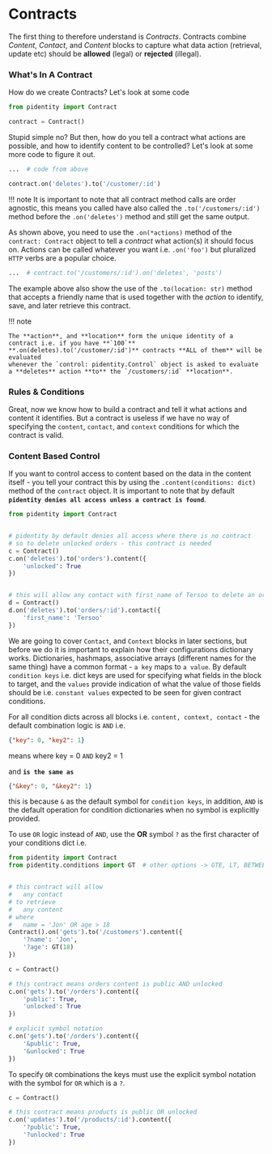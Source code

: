 # Contracts
The first thing to therefore understand is _Contracts_. Contracts combine _Content_, _Contact_, and _Content_ blocks to capture what data action (retrieval, update etc) should
be **allowed** (legal) or **rejected** (illegal).

### What's In A Contract


How do we create Contracts? Let's look at some code

```py
from pidentity import Contract

contract = Contract()
```

Stupid simple no? But then, how do you tell a contract what actions are possible, and how to identify content to be controlled? Let's look at some more code to figure
it out.

```py
...  # code from above

contract.on('deletes').to('/customer/:id')
```

!!! note
    It is important to note that all contract method calls are order agnostic, this means you called have also called the `.to('/customers/:id')` method before
    the `.on('deletes')` method and still get the same output.

As shown above, you need to use the `.on(*actions)` method of the `contract: Contract` object to tell a *contract* what action(s) it should focus on. Actions can be called whatever you want i.e. `.on('foo')` but pluralized `HTTP` verbs are a popular choice.


```py
...  # contract.to('/customers/:id').on('deletes', 'posts')
```

The example above also show the use of the `.to(location: str)` method that accepts a friendly name that is used together with the *action* to identify, save, and later retrieve this contract.

!!! note

    The **action**, and **location** form the unique identity of a contract i.e. if you have **`100`** **.on(deletes).to('/customer/:id')** contracts **ALL of them** will be evaluated
    whenever the `control: pidentity.Control` object is asked to evaluate a **deletes** action **to** the `/customers/:id` **location**.


### Rules &amp; Conditions
Great, now we know how to build a contract and tell it what actions and content it identifies. But a contract is useless if we have no way of specifying the
`content`, `contact`, and `context` conditions for which the contract is valid.


### Content Based Control
If you want to control access to content based on the data in the content itself - you tell your contract this by using the `.content(conditions: dict)` method
of the `contract` object. It is important to note that by default **`pidentity denies all access unless a contract is found`**.

```py
from pidentity import Contract


# pidentity by default denies all access where there is no contract
# so to delete unlocked orders - this contract is needed
c = Contract()
c.on('deletes').to('orders').content({
    'unlocked': True
})


# this will allow any contact with first_name of Tersoo to delete an order
d = Contract()
d.on('deletes').to('orders/:id').contact({
    'first_name': 'Tersoo'
})
```
We are going to cover `Contact`, and `Context` blocks in later sections, but before we do it is important to explain how their configurations dictionary works. Dictionaries, hashmaps,
associative arrays (different names for the same thing) have a common format - `a key` maps to `a value`. By default `condition keys` i.e. dict keys are used for specifying what fields
in the block to target, and the `values` provide indication of what the value of those fields should be i.e. `constant values` expected to be seen for given contract conditions.

For all condition dicts across all blocks i.e. `content, context, contact` - the default
combination logic is `AND` i.e.

```json
{"key": 0, "key2": 1}
```

means where key = 0 `AND` key2 = 1

and **`is the same as`**

```json
{"&key": 0, "&key2": 1}
```

this is because `&` as the default symbol for `condition keys`, in addition, `AND` is the default operation for condition dictionaries when no symbol is explicitly provided.

To use `OR` logic instead of `AND`, use the **OR** symbol `?` as the first character of your conditions dict i.e.

```py
from pidentity import Contract
from pidentity.conditions import GT  # other options -> GTE, LT, BETWEEN, IN, NIN etc


# this contract will allow
#   any contact
# to retrieve
#   any content
# where
#   name = 'Jon' OR age > 18
Contract().on('gets').to('/customers').content({
    '?name': 'Jon',
    '?age': GT(18)
})
```

```py
c = Contract()

# this contract means orders content is public AND unlocked
c.on('gets').to('/orders').content({
    'public': True,
    'unlocked': True
})

# explicit symbol notation
c.on('gets').to('/orders').content({
    '&public': True,
    '&unlocked': True
})
```
To specify `OR` combinations the keys must use the explicit symbol notation with the symbol for `OR` which is a `?`.

```py
c = Contract()

# this contract means products is public OR unlocked
c.on('updates').to('/products/:id').content({
    '?public': True,
    '?unlocked': True
})
```


